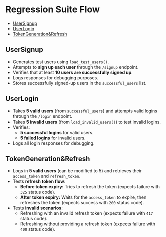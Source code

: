 # Regression Suite Flow 


- [UserSignup](#UserSignup)
- [UserLogin](#UserLogin)
- [TokenGeneration&Refresh](#TokenGeneration&Refresh)

 
 
## **UserSignup**
- Generates test users using `load_test_users()`.
- Attempts to **sign up each user** through the `/signup` endpoint.
- Verifies that at least **10 users are successfully signed up**.
- Logs responses for debugging purposes.
- Stores successfully signed-up users in the `successful_users` list.


## **UserLogin**
- Takes **5 valid users** (from `successful_users`) and attempts valid logins through the `/login` endpoint.
- Takes **5 invalid users** (from `load_invalid_users()`) to test invalid logins.
- Verifies:
  - **5 successful logins** for valid users.
  - **5 failed logins** for invalid users.
- Logs all login responses for debugging.


## **TokenGeneration&Refresh**
- Logs in **5 valid users** (can be modified to 5) and retrieves their `access_token` and `refresh_token`.
- Tests **refresh token flow**:
  - **Before token expiry:** Tries to refresh the token (expects failure with `325` status code).
  - **After token expiry:** Waits for the `access_token` to expire, then refreshes the token (expects success with `200` status code).
- Tests **invalid scenarios**:
  - Refreshing with an invalid refresh token (expects failure with `417` status code).
  - Refreshing without providing a refresh token (expects failure with `400` status code).

